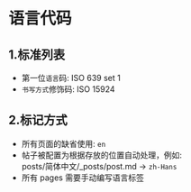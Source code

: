 # 语言代码

## 1.标准列表

- 第一位`语言`码: ISO 639 set 1
- `书写方式`修饰码: ISO 15924

## 2.标记方式

- 所有页面的缺省使用: `en`
- 帖子被配置为根据存放的位置自动处理，例如:\
  posts/简体中文/_posts/post.md -> `zh-Hans`
- 所有 pages 需要手动编写语言标签
